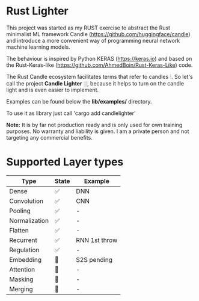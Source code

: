 # Rust Lighter

This project was started as my RUST exercise to abstract the Rust minimalist ML framework Candle (https://github.com/huggingface/candle) and introduce a more convenient way of programming neural network machine learning models. 

The behaviour is inspired by Python KERAS (https://keras.io) and based on the Rust-Keras-like (https://github.com/AhmedBoin/Rust-Keras-Like) code. 

The Rust Candle ecosystem facilitates terms that refer to candles &#128367;. So let's call the project **Candle Lighter** &#9617;, because it helps to turn on the candle light and is even easier to implement.

Examples can be found below the **lib/examples/** directory.  

To use it as library just call 'cargo add candlelighter'

**Note:** It is by far not production ready and is only used for own training purposes. No warranty and liability is given. I am a private person and not targeting any commercial benefits. 


# Supported Layer types

| Type         |      State    |  Example      | 
|--------------|---------------|---------------|
| Dense        |  &#9989;      | DNN           |
| Convolution  |  &#9989;      | CNN           |
| Pooling      |  &#9989;      | -             |
| Normalization|  &#9989;      | -             |
| Flatten      |  &#9989;      | -             | 
| Recurrent    |  &#9989;      | RNN 1st throw |  
| Regulation   |  &#9989;      | -             | 
| Embedding    |  &#x1F3C3;    | S2S pending   |
| Attention    |  &#x1F3C3;    | -             |
| Masking      |  &#x1F3C3;    | -             |
| Merging      |  &#x1F3C3;    | -             | 